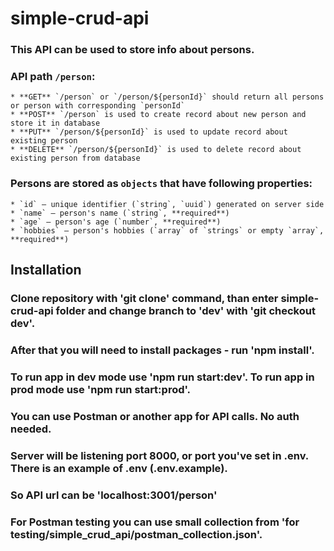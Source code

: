 # simple-crud-api

### This API can be used to store info about persons.
### API path `/person`:
    * **GET** `/person` or `/person/${personId}` should return all persons or person with corresponding `personId`
    * **POST** `/person` is used to create record about new person and store it in database
    * **PUT** `/person/${personId}` is used to update record about existing person
    * **DELETE** `/person/${personId}` is used to delete record about existing person from database
### Persons are stored as `objects` that have following properties:
    * `id` — unique identifier (`string`, `uuid`) generated on server side
    * `name` — person's name (`string`, **required**)
    * `age` — person's age (`number`, **required**)
    * `hobbies` — person's hobbies (`array` of `strings` or empty `array`, **required**)

## Installation

### Clone repository with 'git clone' command, than enter simple-crud-api folder and change branch to 'dev' with 'git checkout dev'.
### After that you will need to install packages - run 'npm install'.

### To run app in dev mode use 'npm run start:dev'. To run app in prod mode use 'npm run start:prod'.
### You can use Postman or another app for API calls. No auth needed.
### Server will be listening port 8000, or port you've set in .env. There is an example of .env (.env.example).
### So API url can be 'localhost:3001/person'

### For Postman testing you can use small collection from 'for testing/simple_crud_api/postman_collection.json'.